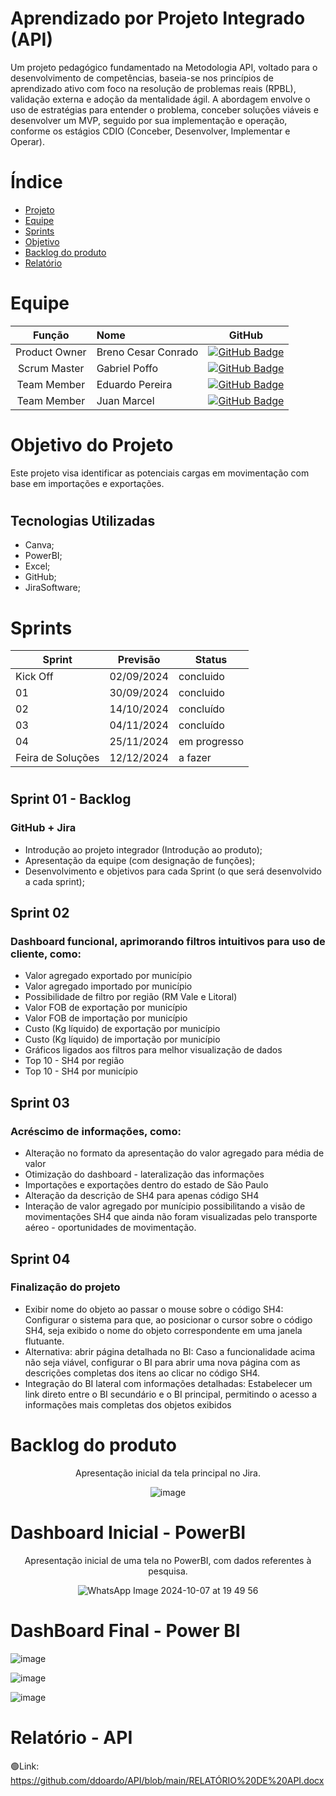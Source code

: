 # Aprendizado por Projeto Integrado (API) 
Um projeto pedagógico fundamentado na Metodologia API, voltado para o desenvolvimento de competências, baseia-se nos princípios de aprendizado ativo com foco na resolução de problemas reais (RPBL), validação externa e adoção da mentalidade ágil.
A abordagem envolve o uso de estratégias para entender o problema, conceber soluções viáveis e desenvolver um MVP, seguido por sua implementação e operação, conforme os estágios CDIO (Conceber, Desenvolver, Implementar e Operar).

# Índice

* [Projeto](#Projeto-API)
* [Equipe](#equipe)
* [Sprints](#Sprints)
* [Objetivo](#Objetivo-do-Projeto)
* [Backlog do produto](#Backlog-do-produto)
* [Relatório](#Relatório)

# Equipe
|    Função     | Nome                                  |                                                                                                                                                      GitHub                                                                                                                                                      |
| :-----------: | :------------------------------------ | :-------------------------------------------------------------------------------------------------------------------------------------------------------------------------------------------------------------------------------------------------------------------------------------------------------------------------: |
| Product Owner | Breno Cesar Conrado|    [![GitHub Badge](https://img.shields.io/badge/GitHub-111217?style=flat-square&logo=github&logoColor=white)](https://github.com/BrenoConrado15)              |
| Scrum Master  | Gabriel Poffo              |        [![GitHub Badge](https://img.shields.io/badge/GitHub-111217?style=flat-square&logo=github&logoColor=white)](https://github.com/gabrielpoffo)        |
|  Team Member  | Eduardo Pereira                 |          [![GitHub Badge](https://img.shields.io/badge/GitHub-111217?style=flat-square&logo=github&logoColor=white)](https://github.com/ddoardo)        |
|  Team Member  | Juan Marcel   |          [![GitHub Badge](https://img.shields.io/badge/GitHub-111217?style=flat-square&logo=github&logoColor=white)](https://github.com/Juanmarcelg )          |

# Objetivo do Projeto
Este projeto visa identificar as potenciais cargas em movimentação com base em importações e exportações.
#
## Tecnologias Utilizadas
* Canva;
* PowerBI;
* Excel;
* GitHub;
* JiraSoftware;

# Sprints

Sprint | Previsão | Status|
|------|--------|------|
|Kick Off | 02/09/2024 | concluido |
|01 | 30/09/2024 | concluido | 
|02|  14/10/2024| concluído |
|03| 04/11/2024 | concluído |
|04| 25/11/2024| em progresso |
|Feira de Soluções|12/12/2024 | a fazer |

#

## Sprint 01 - Backlog
### GitHub + Jira
*  Introdução ao projeto integrador (Introdução ao produto);
*  Apresentação da equipe (com designação de funções);
*  Desenvolvimento e objetivos para cada Sprint (o que será desenvolvido a cada sprint);

## Sprint 02 
### Dashboard funcional, aprimorando filtros intuitivos para uso de cliente, como:
  *  Valor agregado exportado por município
  *  Valor agregado importado por município
  *  Possibilidade de filtro por região (RM Vale e Litoral)
  *  Valor FOB de exportação por município
  *  Valor FOB de importação por município
  *  Custo (Kg líquido) de exportação por município
  *  Custo (Kg líquido) de importação por município
  *  Gráficos ligados aos filtros para melhor visualização de dados
  *  Top 10 - SH4 por região
  *  Top 10 - SH4 por município
    
## Sprint 03 
### Acréscimo de informações, como:
* Alteração no formato da apresentação do valor agregado para média de valor
* Otimização do dashboard - lateralização das informações
* Importações e exportações dentro do estado de São Paulo
* Alteração da descrição de SH4 para apenas código SH4
* Interação de valor agregado por munícipio possibilitando a visão de movimentações SH4 que ainda não foram visualizadas pelo transporte aéreo - oportunidades de movimentação.
  
## Sprint 04 
### Finalização do projeto
* Exibir nome do objeto ao passar o mouse sobre o código SH4: Configurar o sistema para que, ao posicionar o cursor sobre o código SH4, seja exibido o nome do objeto correspondente em uma janela flutuante.
* Alternativa: abrir página detalhada no BI: Caso a funcionalidade acima não seja viável, configurar o BI para abrir uma nova página com as descrições completas dos itens ao clicar no código SH4.
* Integração do BI lateral com informações detalhadas: Estabelecer um link direto entre o BI secundário e o BI principal, permitindo o acesso a informações mais completas dos objetos exibidos



# Backlog do produto
  
<div align="center">
Apresentação inicial da tela principal no Jira.
 
![image](https://github.com/user-attachments/assets/90cf654b-b798-4ed9-b9e9-d012c49d9d7c)

</div>


# Dashboard Inicial - PowerBI

<div align="center">
Apresentação inicial de uma tela no PowerBI, com dados referentes à pesquisa.

![WhatsApp Image 2024-10-07 at 19 49 56](https://github.com/user-attachments/assets/d330d330-7b12-4d5d-9921-7e93cba5d8b4)

</div>

# DashBoard Final - Power BI

![image](https://github.com/user-attachments/assets/808c4324-c710-4237-a271-7553a5e8d710)

![image](https://github.com/user-attachments/assets/12934f57-8d21-4e01-a0d7-7fff15524d43)

![image](https://github.com/user-attachments/assets/3a2112f2-25c7-49af-848c-7423117098af)

##

# Relatório - API

🟢Link: https://github.com/ddoardo/API/blob/main/RELATÓRIO%20DE%20API.docx







